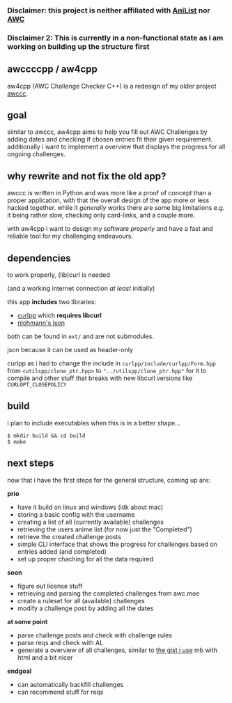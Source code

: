 ###  Disclaimer: this project is neither affiliated with [AniList](https://anilist.co) nor [AWC](https://anilist.co/user/AWC/)

###  Disclaimer 2: This is currently in a non-functional state as i am working on building up the structure first

## awccccpp / aw4cpp

aw4cpp (AWC Challenge Checker C++) is a redesign of my older project [awccc](https://github.com/jreeee/awccc).


## goal

similar to awccc, aw4cpp aims to help you fill out AWC Challenges by adding dates and checking if chosen entries fit their given requirement. additionally i want to implement a overview that displays the progress for all ongoing challenges.

## why rewrite and not fix the old app?

awccc is written in Python and was more like a proof of concept than a proper application, with that the overall design of the app more or less hacked together. while it _generally_ works there are some big limitations e.g. it being rather slow, checking only card-links, and a couple more.

with aw4cpp i want to design my software _properly_ and have a fast and reliable tool for my challenging endeavours.

## dependencies

to work properly, (lib)curl is needed

(and a working internet connection _at least_ initially)

this app **includes** two libraries:
- [curlpp](http://www.curlpp.org/) which **requires libcurl**
- [nlohmann's json](https://github.com/nlohmann/json)

both can be found in ```ext/``` and are not submodules. 

json because it can be used as header-only

curlpp as i had to change the include in ```curlpp/include/curlpp/Form.hpp``` from ```<utilspp/clone_ptr.hpp>``` to ```"../utilspp/clone_ptr.hpp"``` for it to compile and other stuff that breaks with new libcurl versions like ```CURLOPT_CLOSEPOLICY```

## build

i plan to include executables when this is in a better shape...

```
$ mkdir build && cd build
$ make 
```

## next steps
now that i have the first steps for the general structure, coming up are:

**prio**
- have it build on linux and windows (idk about mac)
- storing a basic config with the username
- creating a list of all (currently available) challenges
- retrieving the users anime list (for now just the "Completed")
- retrieve the created challenge posts
- simple CLI interface that shows the progress for challenges based on entries added (and completed)
- set up proper chaching for all the data required

**soon**

- figure out license stuff
- retrieving and parsing the completed challenges from awc.moe
- create a ruleset for all (available) challenges
- modify a challenge post by adding all the dates


**at some point**

- parse challenge posts and check with challenge rules
- parse reqs and check with AL
- generate a overview of all challenges, similar to [the gist i use](https://gist.github.com/jreeee/28f314b3f0984777e3303c4f687c5ba0) mb with html and a bit nicer

**endgoal**
- can automatically backfill challenges
- can recommend stuff for reqs
